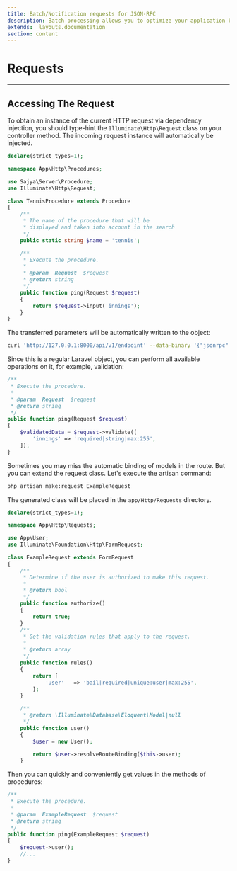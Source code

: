 ```yaml
---
title: Batch/Notification requests for JSON-RPC
description: Batch processing allows you to optimize your application by combining multiple requests into a single JSON object.
extends: _layouts.documentation
section: content
---
```


# Requests

----

## Accessing The Request

To obtain an instance of the current HTTP request via dependency injection, you should type-hint the `Illuminate\Http\Request` class on your controller method. The incoming request instance will automatically be injected.

```php
declare(strict_types=1);

namespace App\Http\Procedures;

use Sajya\Server\Procedure;
use Illuminate\Http\Request;

class TennisProcedure extends Procedure
{
    /**
     * The name of the procedure that will be
     * displayed and taken into account in the search
     */
    public static string $name = 'tennis';

    /**
     * Execute the procedure.
     *
     * @param  Request  $request
     * @return string
     */
    public function ping(Request $request)
    {
        return $request->input('innings');
    }
}
```

The transferred parameters will be automatically written to the object:
```bash
curl 'http://127.0.0.1:8000/api/v1/endpoint' --data-binary '{"jsonrpc":"2.0","method":"tennis@ping","params":["innings": "out"],"id" : 1}'
```

Since this is a regular Laravel object, you can perform all available operations on it, for example, validation:

```php
/**
 * Execute the procedure.
 *
 * @param  Request  $request
 * @return string
 */
public function ping(Request $request)
{
    $validatedData = $request->validate([
        'innings' => 'required|string|max:255',
    ]);
}
```

Sometimes you may miss the automatic binding of models in the route. But you can extend the request class. Let's execute the artisan command:

```bash
php artisan make:request ExampleRequest
```
The generated class will be placed in the `app/Http/Requests` directory.

```php
declare(strict_types=1);

namespace App\Http\Requests;

use App\User;
use Illuminate\Foundation\Http\FormRequest;

class ExampleRequest extends FormRequest
{
    /**
     * Determine if the user is authorized to make this request.
     *
     * @return bool
     */
    public function authorize()
    {
        return true;
    }
    /**
     * Get the validation rules that apply to the request.
     *
     * @return array
     */
    public function rules()
    {
        return [
            'user'   => 'bail|required|unique:user|max:255',
        ];
    }

    /**
     * @return \Illuminate\Database\Eloquent\Model|null
     */
    public function user()
    {
        $user = new User();

        return $user->resolveRouteBinding($this->user);
    }
```

Then you can quickly and conveniently get values in the methods of procedures:

```php
/**
 * Execute the procedure.
 *
 * @param  ExampleRequest  $request
 * @return string
 */
public function ping(ExampleRequest $request)
{
    $request->user();
    //...
}
```
